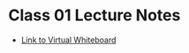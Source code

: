 # Class 01 Lecture Notes

* [Link to Virtual Whiteboard](https://projects.invisionapp.com/freehand/document/oAiswKrkL)
